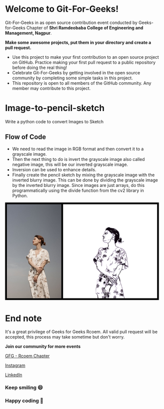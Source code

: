# Welcome to Git-For-Geeks!

Git-For-Geeks in as open source contribution event conducted by Geeks-for-Geeks Chapter of **Shri Ramdeobaba College of Engineering and Management, Nagpur**.

**Make some awesome projects, put them in your directory and create a pull request.**

- Use this project to make your first contribution to an open source project on GitHub. Practice making your first pull request to a public repository before doing the real thing!
- Celebrate Git-For-Geeks by getting involved in the open source community by completing some simple tasks in this project.
- This repository is open to all members of the GitHub community. Any member may contribute to this project.

# Image-to-pencil-sketch
Write a python code to convert Images to Sketch
## Flow of Code
- We need to read the image in RGB format and then convert it to a grayscale image. 
- Then the next thing to do is invert the grayscale image also called negative image, this will be our inverted grayscale image. 
- Inversion can be used to enhance details. 
- Finally create the pencil sketch by mixing the grayscale image with the inverted blurry image. This can be done by dividing the grayscale image by the inverted blurry image. Since images are just arrays, do this programmatically using the divide function from the cv2 library in Python.

![](ImgToSketch.jfif)

# **End note**
It's a great privilege of Geeks for Geeks Rcoem. All valid pull request will be accepted, this process may take sometime but don't worry.

**Join our community for more events**

[GFG - Rcoem Chapter](https://linktr.ee/gfgrcoem)

[Instagram](https://www.instagram.com/gfg_rcoem_chapter/)

[LinkedIn](https://www.linkedin.com/company/geeksforgeeks-rcoem-chapter/)

### **Keep smiling 😄**

### **Happy coding 🥳**
